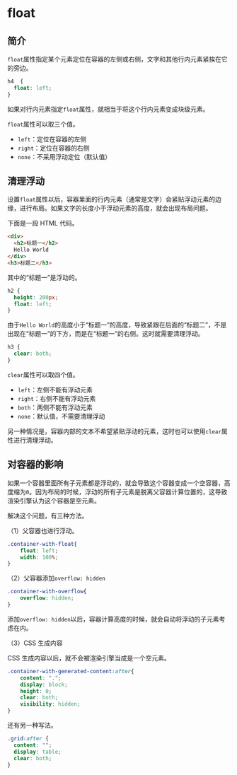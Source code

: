 # float

## 简介

`float`属性指定某个元素定位在容器的左侧或右侧，文字和其他行内元素紧挨在它的旁边。

```css
h4  {
  float: left;
}
```

如果对行内元素指定`float`属性，就相当于将这个行内元素变成块级元素。

`float`属性可以取三个值。

- `left`：定位在容器的左侧
- `right`：定位在容器的右侧
- `none`：不采用浮动定位（默认值）

## 清理浮动

设置`float`属性以后，容器里面的行内元素（通常是文字）会紧贴浮动元素的边缘，进行布局。如果文字的长度小于浮动元素的高度，就会出现布局问题。

下面是一段 HTML 代码。

```html
<div>
  <h2>标题一</h2>
  Hello World
</div>
<h3>标题二</h3>
```

其中的“标题一”是浮动的。

```css
h2 {
  height: 200px;
  float: left;
}
```

由于`Hello World`的高度小于“标题一”的高度，导致紧跟在后面的“标题二”，不是出现在“标题一”的下方，而是在“标题一”的右侧。这时就需要清理浮动。

```css
h3 {
  clear: both;
}
```

`clear`属性可以取四个值。

- `left`：左侧不能有浮动元素
- `right`：右侧不能有浮动元素
- `both`：两侧不能有浮动元素
- `none`：默认值，不需要清理浮动

另一种情况是，容器内部的文本不希望紧贴浮动的元素，这时也可以使用`clear`属性进行清理浮动。

## 对容器的影响

如果一个容器里面所有子元素都是浮动的，就会导致这个容器变成一个空容器，高度缩为`0`。因为布局的时候，浮动的所有子元素是脱离父容器计算位置的，这导致渲染引擎认为这个容器是空元素。

解决这个问题，有三种方法。

（1）父容器也进行浮动。

```css
.container-with-float{
    float: left;
    width: 100%;
}
```

（2）父容器添加`overflow: hidden`

```css
.container-with-overflow{
    overflow: hidden;
}
```

添加`overflow: hidden`以后，容器计算高度的时候，就会自动将浮动的子元素考虑在内。

（3）CSS 生成内容

CSS 生成内容以后，就不会被渲染引擎当成是一个空元素。

```css
.container-with-generated-content:after{
    content: ".";
    display: block;
    height: 0;
    clear: both;
    visibility: hidden;
}
```

还有另一种写法。

```css
.grid:after {
  content: "";
  display: table;
  clear: both;
}
```

